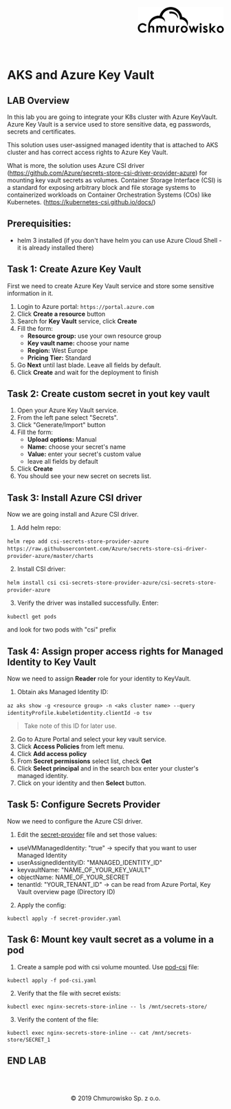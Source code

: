 <img src="../../../img/logo.png" alt="Chmurowisko logo" width="200" align="right">
<br><br>
<br><br>
<br><br>

# AKS and Azure Key Vault

## LAB Overview

In this lab you are going to integrate your K8s cluster with Azure KeyVault. Azure Key Vault is a service used to store sensitive data, eg passwords, secrets and certificates.

This solution uses user-assigned managed identity that is attached to AKS cluster and has correct access rights to Azure Key Vault. 

What is more, the solution uses Azure CSI driver (https://github.com/Azure/secrets-store-csi-driver-provider-azure) for mounting key vault secrets as volumes. Container Storage Interface (CSI) is a standard for exposing arbitrary block and file storage systems to containerized workloads on Container Orchestration Systems (COs) like Kubernetes. (https://kubernetes-csi.github.io/docs/)

## Prerequisities:
- helm 3 installed (if you don't have helm you can use Azure Cloud Shell - it is already installed there)

## Task 1: Create Azure Key Vault
First we need to create Azure Key Vault service and store some sensitive information in it.

1. Login to Azure portal: `https://portal.azure.com`
2. Click **Create a resource** button
3. Search for **Key Vault** service, click **Create**
4. Fill the form:
   - **Resource group:** use your own resource group
   - **Key vault name:** choose your name
   - **Region:** West Europe
   - **Pricing Tier:** Standard
5. Go **Next** until last blade. Leave all fields by default.
6. Click **Create** and wait for the deployment to finish

## Task 2: Create custom secret in yout key vault
1. Open your Azure Key Vault service.
2. From the left pane select "Secrets".
3. Click "Generate/Import" button
4. Fill the form:
   - **Upload options:** Manual
   - **Name:** choose your secret's name
   - **Value:** enter your secret's custom value
   - leave all fields by default
5. Click **Create**
6. You should see your new secret on secrets list.

## Task 3: Install Azure CSI driver
Now we are going install and Azure CSI driver.
1. Add helm repo:
   
`helm repo add csi-secrets-store-provider-azure https://raw.githubusercontent.com/Azure/secrets-store-csi-driver-provider-azure/master/charts`

2. Install CSI driver:
   
`helm install csi csi-secrets-store-provider-azure/csi-secrets-store-provider-azure`

3. Verify the driver was installed successfully. Enter:
   
```kubectl get pods```

and look for two pods with "csi" prefix
## Task 4: Assign proper access rights for Managed Identity to Key Vault
Now we need to assign **Reader** role for your identity to KeyVault.

1. Obtain aks Managed Identity ID:

```az aks show -g <resource group> -n <aks cluster name> --query identityProfile.kubeletidentity.clientId -o tsv```

> Take note of this ID for later use. 

2. Go to Azure Portal and select your key vault service.
3. Click **Access Policies** from left menu.
4. Click **Add access policy**
5. From **Secret permissions** select list, check **Get**
6. Click **Select principal** and in the search box enter your cluster's managed identity.
7. Click on your identity and then **Select** button.

## Task 5: Configure Secrets Provider
Now we need to configure the Azure CSI driver. 

1. Edit the [secret-provider](./files/secret-provider.yaml) file and set those values:

- useVMManagedIdentity: "true" -> specify that you want to user Managed Identity
- userAssignedIdentityID: "MANAGED_IDENTITY_ID"
- keyvaultName: "NAME_OF_YOUR_KEY_VAULT"
- objectName: NAME_OF_YOUR_SECRET
- tenantId: "YOUR_TENANT_ID" -> can be read from Azure Portal, Key Vault overview page (Directory ID)

2. Apply the config: 
 ```
 kubectl apply -f secret-provider.yaml
 ```

## Task 6: Mount key vault secret as a volume in a pod
1. Create a sample pod with csi volume mounted. Use [pod-csi](./files/pod-csi.yaml) file:
```
kubectl apply -f pod-csi.yaml
```
2. Verify that the file with secret exists:
```
kubectl exec nginx-secrets-store-inline -- ls /mnt/secrets-store/
```

3. Verify the content of the file:
```
kubectl exec nginx-secrets-store-inline -- cat /mnt/secrets-store/SECRET_1

```

## END LAB

<br><br>

<center><p>&copy; 2019 Chmurowisko Sp. z o.o.<p></center>

